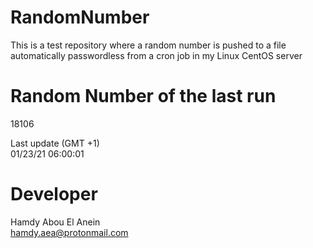 # RandomNumber    
This is a test repository where a random number is pushed to a file automatically passwordless from a cron job in my Linux CentOS server    
# Random Number of the last run   
18106
      
Last update (GMT +1)    
01/23/21 06:00:01
# Developer    
Hamdy Abou El Anein   
hamdy.aea@protonmail.com
